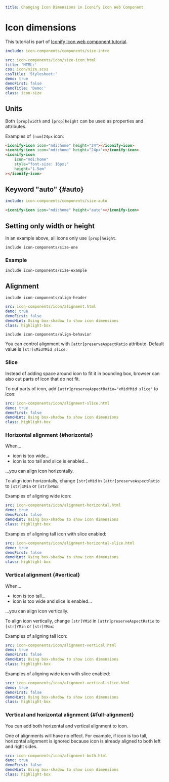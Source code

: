 ```yaml
title: Changing Icon Dimensions in Iconify Icon Web Component
```

# Icon dimensions

This tutorial is part of [Iconify Icon web component tutorial](./index.md).

```yaml
include: icon-components/components/size-intro
```

```yaml
src: icon-components/icon/size-icon.html
title: 'HTML:'
css: icon/size.scss
cssTitle: 'Stylesheet:'
demo: true
demoFirst: false
demoTitle: 'Demo:'
class: icon-size
```

## Units

Both `[prop]width` and `[prop]height` can be used as properties and attributes.

Examples of `[num]24px` icon:

```html
<iconify-icon icon="mdi:home" height="24"></iconify-icon>
<iconify-icon icon="mdi:home" height="24px"></iconify-icon>
<iconify-icon
	icon="mdi:home"
	style="font-size: 16px;"
	height="1.5em"
></iconify-icon>
```

## Keyword "auto" {#auto}

```yaml
include: icon-components/components/size-auto
```

```html
<iconify-icon icon="mdi:home" height="auto"></iconify-icon>
```

## Setting only width or height

In an example above, all icons only use `[prop]height`.

`include icon-components/size-one`

### Example

`include icon-components/size-example`

## Alignment

`include icon-components/align-header`

```yaml
src: icon-components/icon/alignment.html
demo: true
demoFirst: false
demoHint: Using box-shadow to show icon dimensions
class: highlight-box
```

`include icon-components/align-behavior`

You can control alignment with `[attr]preserveAspectRatio` attribute. Default value is `[str]xMidYMid slice`.

### Slice

Instead of adding space around icon to fit it in bounding box, browser can also cut parts of icon that do not fit.

To cut parts of icon, add `[attr]preserveAspectRatio="xMidYMid slice"` to icon:

```yaml
src: icon-components/icon/alignment-slice.html
demo: true
demoFirst: false
demoHint: Using box-shadow to show icon dimensions
class: highlight-box
```

### Horizontal alignment {#horizontal}

When...

- icon is too wide...
- icon is too tall and slice is enabled...

...you can align icon horizontally.

To align icon horizontally, change `[str]xMid` in `[attr]preserveAspectRatio` to `[str]xMin` or `[str]xMax`:

Examples of aligning wide icon:

```yaml
src: icon-components/icon/alignment-horizontal.html
demo: true
demoFirst: false
demoHint: Using box-shadow to show icon dimensions
class: highlight-box
```

Examples of aligning tall icon with slice enabled:

```yaml
src: icon-components/icon/alignment-horizontal-slice.html
demo: true
demoFirst: false
demoHint: Using box-shadow to show icon dimensions
class: highlight-box
```

### Vertical alignment {#vertical}

When...

- icon is too tall...
- icon is too wide and slice is enabled...

...you can align icon vertically.

To align icon vertically, change `[str]YMid` in `[attr]preserveAspectRatio` to `[str]YMin` or `[str]YMax`:

Examples of aligning tall icon:

```yaml
src: icon-components/icon/alignment-vertical.html
demo: true
demoFirst: false
demoHint: Using box-shadow to show icon dimensions
class: highlight-box
```

Examples of aligning wide icon with slice enabled:

```yaml
src: icon-components/icon/alignment-vertical-slice.html
demo: true
demoFirst: false
demoHint: Using box-shadow to show icon dimensions
class: highlight-box
```

### Vertical and horizontal alignment {#full-alignment}

You can add both horizontal and vertical alignment to icon.

One of alignments will have no effect. For example, if icon is too tall, horizontal alignment is ignored because icon is already aligned to both left and right sides.

```yaml
src: icon-components/icon/alignment-both.html
demo: true
demoFirst: false
demoHint: Using box-shadow to show icon dimensions
class: highlight-box
```
